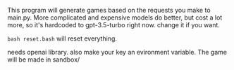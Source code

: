 This program will generate games based on the requests you make to main.py.
More complicated and expensive models do better, but cost a lot more, so it's hardcoded to gpt-3.5-turbo right now. change it if you want.

`bash reset.bash` will reset everything.

needs openai library. also make your key an evironment variable.
The game will be made in sandbox/



